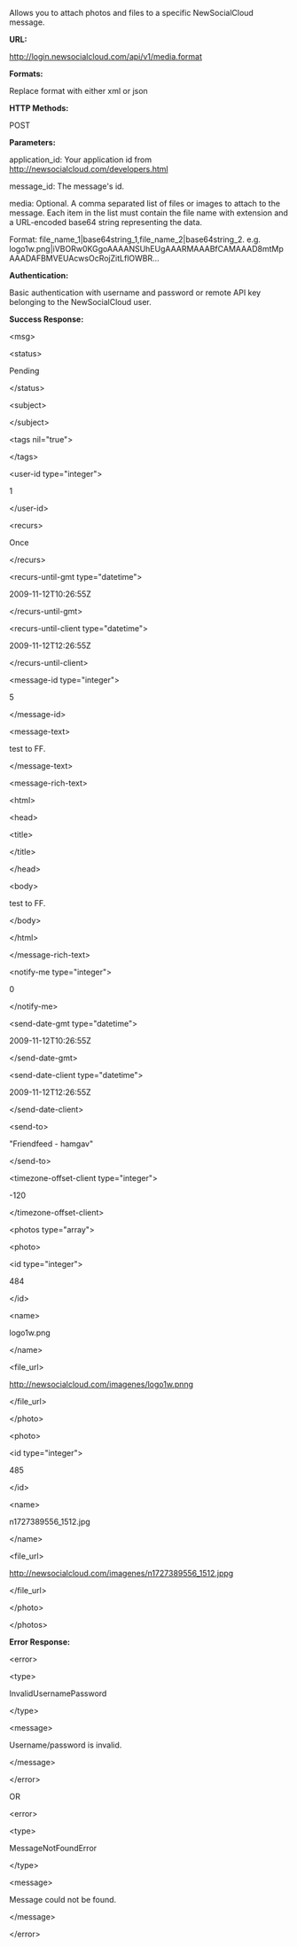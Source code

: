 Allows you to attach photos and files to a specific NewSocialCloud message.

**URL:**

http://login.newsocialcloud.com/api/v1/media.format

**Formats:**

Replace format with either xml or json

**HTTP Methods:**

POST

**Parameters:**

application\_id: Your application id from http://newsocialcloud.com/developers.html

message\_id: The message's id.

media: Optional. A comma separated list of files or images to attach to the message. Each item in the list must contain the file name with extension and a URL-encoded base64 string representing the data.

Format: file\_name\_1|base64string\_1,file\_name\_2|base64string\_2. e.g. logo1w.png|iVBORw0KGgoAAAANSUhEUgAAARMAAABfCAMAAAD8mtMpAAADAFBMVEUAcwsOcRojZitLflOWBR...


**Authentication:**

Basic authentication with username and password or remote API key belonging to the NewSocialCloud user.

**Success Response:**

<?xml version="1.0" encoding="UTF-8"?>


&lt;msg&gt;


> 

&lt;status&gt;

Pending

&lt;/status&gt;


> 

&lt;subject&gt;



&lt;/subject&gt;


> 

&lt;tags nil="true"&gt;



&lt;/tags&gt;


> 

&lt;user-id type="integer"&gt;

1

&lt;/user-id&gt;


> 

&lt;recurs&gt;

Once

&lt;/recurs&gt;


> 

&lt;recurs-until-gmt type="datetime"&gt;

2009-11-12T10:26:55Z

&lt;/recurs-until-gmt&gt;


> 

&lt;recurs-until-client type="datetime"&gt;

2009-11-12T12:26:55Z

&lt;/recurs-until-client&gt;


> 

&lt;message-id type="integer"&gt;

5

&lt;/message-id&gt;


> 

&lt;message-text&gt;

test to FF.

&lt;/message-text&gt;


> 

&lt;message-rich-text&gt;

<!DOCTYPE html PUBLIC "-//W3C//DTD XHTML 1.0 Transitional//EN" "http://www.w3.org/TR/xhtml1/DTD/xhtml1-transitional.dtd">


&lt;html&gt;




&lt;head&gt;




&lt;title&gt;



&lt;/title&gt;




&lt;/head&gt;




&lt;body&gt;


<p>test to FF.</p>


&lt;/body&gt;




&lt;/html&gt;



&lt;/message-rich-text&gt;


> 

&lt;notify-me type="integer"&gt;

0

&lt;/notify-me&gt;


> 

&lt;send-date-gmt type="datetime"&gt;

2009-11-12T10:26:55Z

&lt;/send-date-gmt&gt;


> 

&lt;send-date-client type="datetime"&gt;

2009-11-12T12:26:55Z

&lt;/send-date-client&gt;


> 

&lt;send-to&gt;

"Friendfeed - hamgav"

&lt;/send-to&gt;


> 

&lt;timezone-offset-client type="integer"&gt;

-120

&lt;/timezone-offset-client&gt;


> 

&lt;photos type="array"&gt;


> > 

&lt;photo&gt;


> > > 

&lt;id type="integer"&gt;

484

&lt;/id&gt;


> > > 

&lt;name&gt;

logo1w.png

&lt;/name&gt;


> > > 

<file\_url>

http://newsocialcloud.com/imagenes/logo1w.pnng

</file\_url>



> > 

&lt;/photo&gt;


> > 

&lt;photo&gt;


> > > 

&lt;id type="integer"&gt;

485

&lt;/id&gt;


> > > 

&lt;name&gt;

n1727389556\_1512.jpg

&lt;/name&gt;


> > > 

<file\_url>

http://newsocialcloud.com/imagenes/n1727389556_1512.jppg

</file\_url>



> > 

&lt;/photo&gt;




&lt;/photos&gt;



**Error Response:**



&lt;error&gt;




&lt;type&gt;

InvalidUsernamePassword

&lt;/type&gt;




&lt;message&gt;

Username/password is invalid.

&lt;/message&gt;




&lt;/error&gt;



OR



&lt;error&gt;




&lt;type&gt;

MessageNotFoundError

&lt;/type&gt;




&lt;message&gt;

Message could not be found.

&lt;/message&gt;




&lt;/error&gt;

